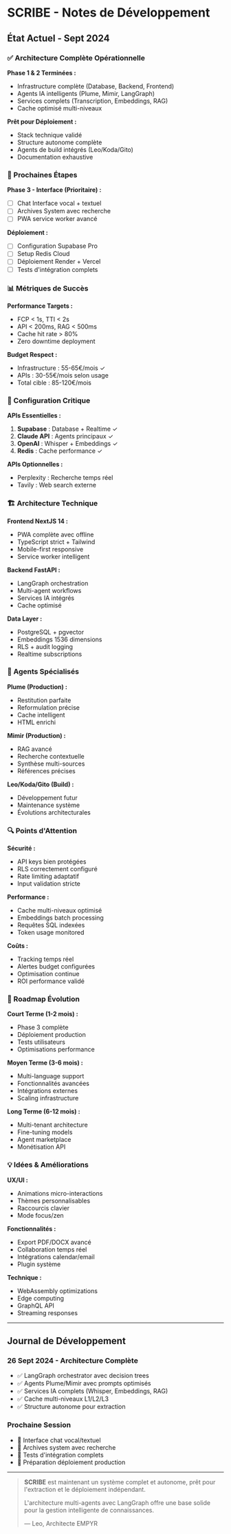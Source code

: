 # SCRIBE - Notes de Développement

## État Actuel - Sept 2024

### ✅ Architecture Complète Opérationnelle

**Phase 1 & 2 Terminées :**
- Infrastructure complète (Database, Backend, Frontend)
- Agents IA intelligents (Plume, Mimir, LangGraph)
- Services complets (Transcription, Embeddings, RAG)
- Cache optimisé multi-niveaux

**Prêt pour Déploiement :**
- Stack technique validé
- Structure autonome complète
- Agents de build intégrés (Leo/Koda/Gito)
- Documentation exhaustive

### 🚀 Prochaines Étapes

**Phase 3 - Interface (Prioritaire) :**
- [ ] Chat Interface vocal + textuel
- [ ] Archives System avec recherche
- [ ] PWA service worker avancé

**Déploiement :**
- [ ] Configuration Supabase Pro
- [ ] Setup Redis Cloud
- [ ] Déploiement Render + Vercel
- [ ] Tests d'intégration complets

### 📊 Métriques de Succès

**Performance Targets :**
- FCP < 1s, TTI < 2s
- API < 200ms, RAG < 500ms
- Cache hit rate > 80%
- Zero downtime deployment

**Budget Respect :**
- Infrastructure : 55-65€/mois ✓
- APIs : 30-55€/mois selon usage
- Total cible : 85-120€/mois

### 🔧 Configuration Critique

**APIs Essentielles :**
1. **Supabase** : Database + Realtime ✓
2. **Claude API** : Agents principaux ✓
3. **OpenAI** : Whisper + Embeddings ✓
4. **Redis** : Cache performance ✓

**APIs Optionnelles :**
- Perplexity : Recherche temps réel
- Tavily : Web search externe

### 🏗️ Architecture Technique

**Frontend NextJS 14 :**
- PWA complète avec offline
- TypeScript strict + Tailwind
- Mobile-first responsive
- Service worker intelligent

**Backend FastAPI :**
- LangGraph orchestration
- Multi-agent workflows
- Services IA intégrés
- Cache optimisé

**Data Layer :**
- PostgreSQL + pgvector
- Embeddings 1536 dimensions
- RLS + audit logging
- Realtime subscriptions

### 🧠 Agents Spécialisés

**Plume (Production) :**
- Restitution parfaite
- Reformulation précise
- Cache intelligent
- HTML enrichi

**Mimir (Production) :**
- RAG avancé
- Recherche contextuelle
- Synthèse multi-sources
- Références précises

**Leo/Koda/Gito (Build) :**
- Développement futur
- Maintenance système
- Évolutions architecturales

### 🔍 Points d'Attention

**Sécurité :**
- API keys bien protégées
- RLS correctement configuré
- Rate limiting adaptatif
- Input validation stricte

**Performance :**
- Cache multi-niveaux optimisé
- Embeddings batch processing
- Requêtes SQL indexées
- Token usage monitored

**Coûts :**
- Tracking temps réel
- Alertes budget configurées
- Optimisation continue
- ROI performance validé

### 🚀 Roadmap Évolution

**Court Terme (1-2 mois) :**
- Phase 3 complète
- Déploiement production
- Tests utilisateurs
- Optimisations performance

**Moyen Terme (3-6 mois) :**
- Multi-language support
- Fonctionnalités avancées
- Intégrations externes
- Scaling infrastructure

**Long Terme (6-12 mois) :**
- Multi-tenant architecture
- Fine-tuning models
- Agent marketplace
- Monétisation API

### 💡 Idées & Améliorations

**UX/UI :**
- Animations micro-interactions
- Thèmes personnalisables
- Raccourcis clavier
- Mode focus/zen

**Fonctionnalités :**
- Export PDF/DOCX avancé
- Collaboration temps réel
- Intégrations calendar/email
- Plugin système

**Technique :**
- WebAssembly optimizations
- Edge computing
- GraphQL API
- Streaming responses

---

## Journal de Développement

### 26 Sept 2024 - Architecture Complète
- ✅ LangGraph orchestrator avec decision trees
- ✅ Agents Plume/Mimir avec prompts optimisés
- ✅ Services IA complets (Whisper, Embeddings, RAG)
- ✅ Cache multi-niveaux L1/L2/L3
- ✅ Structure autonome pour extraction

### Prochaine Session
- 🔄 Interface chat vocal/textuel
- 🔄 Archives system avec recherche
- 🔄 Tests d'intégration complets
- 🔄 Préparation déploiement production

---

> **SCRIBE** est maintenant un système complet et autonome, prêt pour l'extraction et le déploiement indépendant.
>
> L'architecture multi-agents avec LangGraph offre une base solide pour la gestion intelligente de connaissances.
>
> — Leo, Architecte EMPYR
